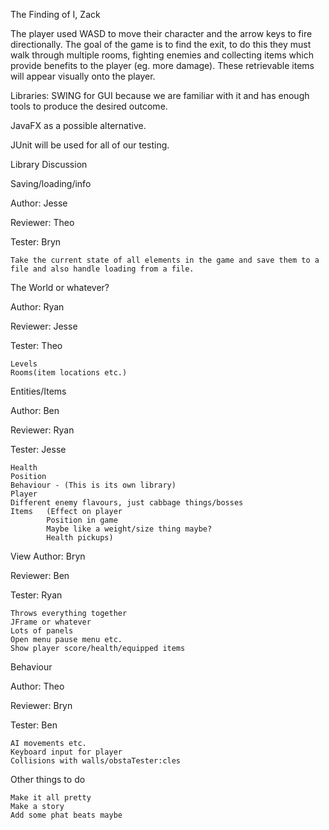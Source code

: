 The Finding of I, Zack

The player used WASD to move their character and the arrow keys to fire directionally.
The goal of the game is to find the exit, to do this they must walk through multiple rooms, fighting enemies and collecting items which provide benefits to the player (eg. more damage). These retrievable items will appear visually onto the player.


Libraries:
SWING for GUI because we are familiar with it and has enough tools to produce the desired outcome.

JavaFX as a possible alternative.

JUnit will be used for all of our testing.

Library Discussion

Saving/loading/info

Author: Jesse

Reviewer: Theo

Tester: Bryn

    Take the current state of all elements in the game and save them to a file and also handle loading from a file.




The World or whatever?

Author: Ryan

Reviewer: Jesse

Tester: Theo

    Levels
    Rooms(item locations etc.)


Entities/Items

Author: Ben

Reviewer: Ryan

Tester: Jesse

    Health
    Position
    Behaviour - (This is its own library)
    Player
    Different enemy flavours, just cabbage things/bosses
    Items   (Effect on player
            Position in game
            Maybe like a weight/size thing maybe?
            Health pickups)

View
Author: Bryn

Reviewer: Ben

Tester: Ryan

    Throws everything together
    JFrame or whatever
    Lots of panels
    Open menu pause menu etc.
    Show player score/health/equipped items
    
Behaviour

Author: Theo

Reviewer: Bryn

Tester: Ben

    AI movements etc.
    Keyboard input for player
    Collisions with walls/obstaTester:cles 


Other things to do

    Make it all pretty
    Make a story
    Add some phat beats maybe
    

